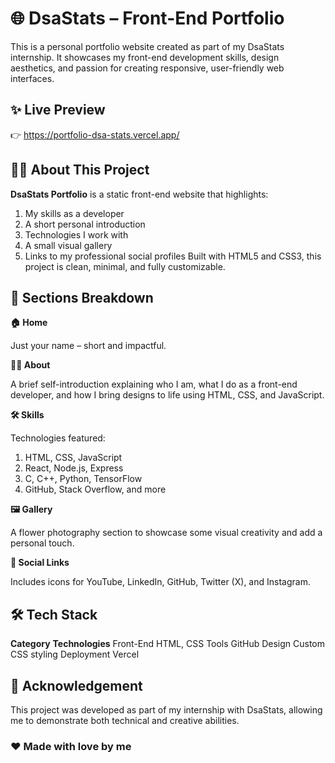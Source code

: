 # __🌐 DsaStats – Front-End Portfolio__

This is a personal portfolio website created as part of my DsaStats internship. It showcases my front-end development skills, design aesthetics, and passion for creating responsive, user-friendly web interfaces.

## __✨ Live Preview__
👉 https://portfolio-dsa-stats.vercel.app/

## __🧑‍💻 About This Project__
__DsaStats Portfolio__ is a static front-end website that highlights:

1. My skills as a developer
2. A short personal introduction
3. Technologies I work with
4. A small visual gallery
5. Links to my professional social profiles
Built with HTML5 and CSS3, this project is clean, minimal, and fully customizable.

## __📁 Sections Breakdown__

__🏠 Home__

Just your name – short and impactful.

__🙋‍♀️ About__

A brief self-introduction explaining who I am, what I do as a front-end developer, and how I bring designs to life using HTML, CSS, and JavaScript.

__🛠 Skills__

Technologies featured:
1. HTML, CSS, JavaScript
2. React, Node.js, Express
3. C, C++, Python, TensorFlow
4. GitHub, Stack Overflow, and more

__🖼 Gallery__

A flower photography section to showcase some visual creativity and add a personal touch.

__🔗 Social Links__

Includes icons for YouTube, LinkedIn, GitHub, Twitter (X), and Instagram.

## __🛠 Tech Stack__
__Category__	        __Technologies__
Front-End	            HTML, CSS
Tools	                GitHub
Design	              Custom CSS styling
Deployment	          Vercel

## __🙌 Acknowledgement__
This project was developed as part of my internship with DsaStats, allowing me to demonstrate both technical and creative abilities.

### __❤️ Made with love by me__
